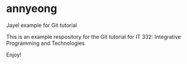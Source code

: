 # annyeong 
Jayel example for Git tutorial

This is an example respository for the Git tutorial for IT 332: Integrative Programming and Technologies

Enjoy!

